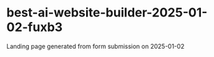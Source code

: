 # best-ai-website-builder-2025-01-02-fuxb3
Landing page generated from form submission on 2025-01-02
